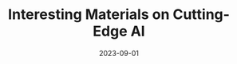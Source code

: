 ---
title: "Interesting Materials on Cutting-Edge AI"
collection: teaching
type: "Graduate Course"
permalink: /umkc-teaching/interesting-AI-material/
venue: "University of Missouri-Kansas City"
date: 2023-09-01
---